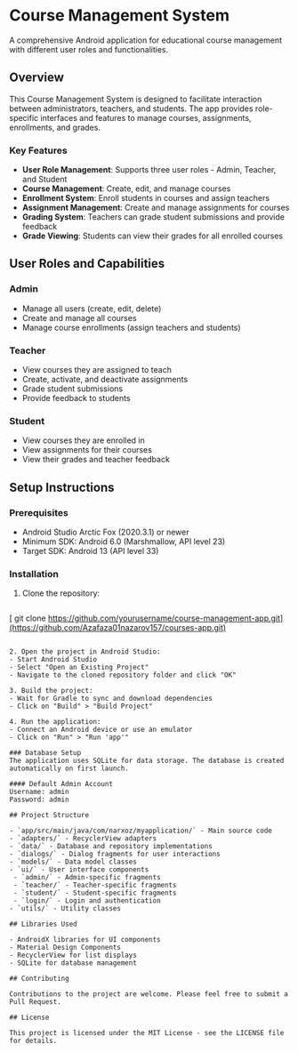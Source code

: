 # Course Management System

A comprehensive Android application for educational course management with different user roles and functionalities.

## Overview

This Course Management System is designed to facilitate interaction between administrators, teachers, and students. The app provides role-specific interfaces and features to manage courses, assignments, enrollments, and grades.

### Key Features

- **User Role Management**: Supports three user roles - Admin, Teacher, and Student
- **Course Management**: Create, edit, and manage courses
- **Enrollment System**: Enroll students in courses and assign teachers
- **Assignment Management**: Create and manage assignments for courses
- **Grading System**: Teachers can grade student submissions and provide feedback
- **Grade Viewing**: Students can view their grades for all enrolled courses

## User Roles and Capabilities

### Admin
- Manage all users (create, edit, delete)
- Create and manage all courses
- Manage course enrollments (assign teachers and students)

### Teacher
- View courses they are assigned to teach
- Create, activate, and deactivate assignments
- Grade student submissions
- Provide feedback to students

### Student
- View courses they are enrolled in
- View assignments for their courses
- View their grades and teacher feedback

## Setup Instructions

### Prerequisites
- Android Studio Arctic Fox (2020.3.1) or newer
- Minimum SDK: Android 6.0 (Marshmallow, API level 23)
- Target SDK: Android 13 (API level 33)

### Installation
1. Clone the repository:
   ```
[   git clone https://github.com/yourusername/course-management-app.git](https://github.com/Azafaza01nazarov157/courses-app.git)
   ```

2. Open the project in Android Studio:
   - Start Android Studio
   - Select "Open an Existing Project"
   - Navigate to the cloned repository folder and click "OK"

3. Build the project:
   - Wait for Gradle to sync and download dependencies
   - Click on "Build" > "Build Project"

4. Run the application:
   - Connect an Android device or use an emulator
   - Click on "Run" > "Run 'app'"

### Database Setup
The application uses SQLite for data storage. The database is created automatically on first launch.

#### Default Admin Account
Username: admin
Password: admin

## Project Structure

- `app/src/main/java/com/narxoz/myapplication/` - Main source code
  - `adapters/` - RecyclerView adapters
  - `data/` - Database and repository implementations
  - `dialogs/` - Dialog fragments for user interactions
  - `models/` - Data model classes
  - `ui/` - User interface components
    - `admin/` - Admin-specific fragments
    - `teacher/` - Teacher-specific fragments
    - `student/` - Student-specific fragments
    - `login/` - Login and authentication
  - `utils/` - Utility classes

## Libraries Used

- AndroidX libraries for UI components
- Material Design Components
- RecyclerView for list displays
- SQLite for database management

## Contributing

Contributions to the project are welcome. Please feel free to submit a Pull Request.

## License

This project is licensed under the MIT License - see the LICENSE file for details. 
